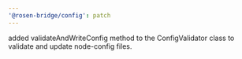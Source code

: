 ```yaml
---
'@rosen-bridge/config': patch
---
```


added validateAndWriteConfig method to the ConfigValidator class to validate and update node-config files.
